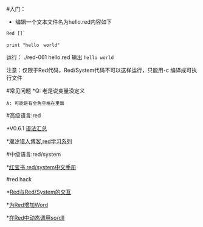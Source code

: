 #入门：
* 编辑一个文本文件名为hello.red内容如下

```
Red []`

print "hello　world"
```
运行：
./red-061  hello.red 
输出
```hello world```

注意：仅限于Red代码，Red/System代码不可以这样运行，只能用-c 编译成可执行文件

#常见问题
*Q: 老是说变量没定义
 ```
 A: 可能是有全角空格在里面
 ``` 


#高级语言:red   

*V0.6.1 [语法汇总](https://github.com/red/red/wiki/%E8%AF%AD%E6%B3%95%E7%BB%93%E6%9E%840.6.1)

*[潮汐猎人博客,red学习系列](http://www.bitbegin.com/)

#中级语言:red/system

*[红宝书,red/system中文手册](https://qwy.gitbooks.io/redbook/content/reds.html)

#red hack

*[Red与Red/System的交互](https://github.com/red/red/wiki/Red.Hack.Interface.With.Red.System)

*[为Red增加Word](https://github.com/red/red/wiki/Red.Hack.Add.Word)

*[在Red中动态调用so/dll](https://github.com/red/red/wiki/Red.Hack.Call.Library)
